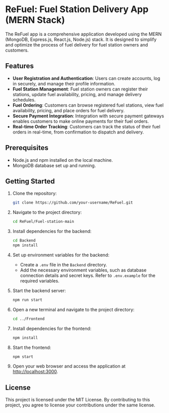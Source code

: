 # ReFuel: Fuel Station Delivery App (MERN Stack)
The ReFuel app is a comprehensive application developed using the MERN (MongoDB, Express.js, React.js, Node.js) stack. It is designed to simplify and optimize the process of fuel delivery for fuel station owners and customers.

## Features
- **User Registration and Authentication**: Users can create accounts, log in securely, and manage their profile information.
- **Fuel Station Management**: Fuel station owners can register their stations, update fuel availability, pricing, and manage delivery schedules.
- **Fuel Ordering**: Customers can browse registered fuel stations, view fuel availability, pricing, and place orders for fuel delivery.
- **Secure Payment Integration**: Integration with secure payment gateways enables customers to make online payments for their fuel orders.
- **Real-time Order Tracking**: Customers can track the status of their fuel orders in real-time, from confirmation to dispatch and delivery.

## Prerequisites
- Node.js and npm installed on the local machine.
- MongoDB database set up and running.

## Getting Started
1. Clone the repository:
   ```bash
   git clone https://github.com/your-username/ReFuel.git
   ```
2. Navigate to the project directory:
   ```bash
   cd ReFuel/Fuel-station-main
   ```
3. Install dependencies for the backend:
   ```bash
   cd Backend
   npm install
   ```
4. Set up environment variables for the backend:
   - Create a `.env` file in the `Backend` directory.
   - Add the necessary environment variables, such as database connection details and secret keys. Refer to `.env.example` for the required variables.

5. Start the backend server:
   ```bash
   npm run start
   ```
6. Open a new terminal and navigate to the project directory:
   ```bash
   cd ../Frontend
   ```
7. Install dependencies for the frontend:
   ```bash
   npm install
   ```

8. Start the frontend:
   ```bash
   npm start
   ```
10. Open your web browser and access the application at [http://localhost:3000](http://localhost:3000).

## License
This project is licensed under the MIT License. By contributing to this project, you agree to license your contributions under the same license.
